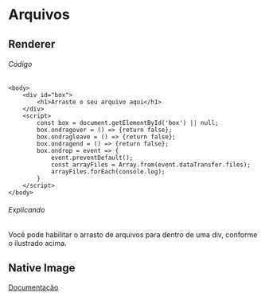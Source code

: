 # Arquivos
## Renderer

###### Código
    <body>
        <div id="box">
            <h1>Arraste o seu arquivo aqui</h1>
        </div>
        <script>
            const box = document.getElementById('box') || null;
            box.ondragover = () => {return false};
            box.ondragleave = () => {return false};
            box.ondragend = () => {return false};
            box.ondrop = event => {
                event.preventDefault();
                const arrayFiles = Array.from(event.dataTransfer.files);
                arrayFiles.forEach(console.log);
            }
        </script>
    </body>

###### Explicando
Você pode habilitar o arrasto de arquivos para dentro de uma div, conforme o ilustrado acima.

## Native Image
[Documentação](https://www.electronjs.org/docs/api/native-image#m%C3%A9todos-de-inst%C3%A2ncia)